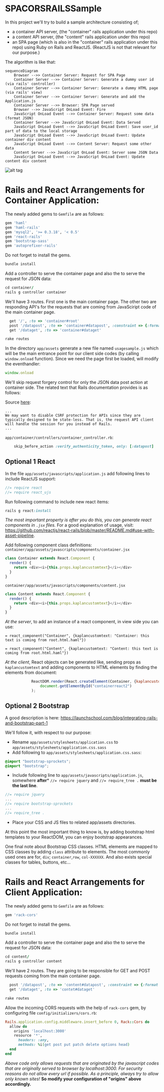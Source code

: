 # SPACORSRAILSSample

In this project we'll try to build a  sample architecture consisting of;
- a container API server, (the "container" rails application under this repo)
- a content API server, (the "content" rails application under this repo)
- an SPA page (which is also in the "container" rails application under this repo)
using Ruby on Rails and ReactJS. (ReactJS is not that relevant for our purpose.)

The algorithm is like that:

```mermaid
sequenceDiagram
	Browser -->> Container Server: Request for SPA Page
	Container Server -->> Container Server: Generate a dummy user id (via rails' controller)
	Container Server -->> Container Server: Generate a dummy HTML page (via rails' view)
	Container Server -->> Container Server: Generate and add the Application.js  
	Container Server -->> Browser: SPA Page served
	Browser -->> JavaScript OnLoad Event: Fire
	JavaScript OnLoad Event -->> Container Server: Request some data (format JSON)
	Container Server -->> JavaScript OnLoad Event: Data Served
	JavaScript OnLoad Event -->> JavaScript OnLoad Event: Save user_id part of data to the local storage
	JavaScript OnLoad Event -->> JavaScript OnLoad Event: Update container div content
	JavaScript OnLoad Event -->> Content Server: Request some other data
	Content Server -->> JavaScript OnLoad Event: Server some JSON Data
	JavaScript OnLoad Event -->> JavaScript OnLoad Event: Update content div content
```
![alt tag](readme_images/SequenceDiagram.jpg)



Rails and React Arrangements for Container Application:
=======================================================
The newly added gems to ```Gemfile``` are as follows:
```Ruby
gem 'haml'
gem 'haml-rails'
gem 'mysql2', '>= 0.3.18', '< 0.5'
gem 'react-rails'
gem 'bootstrap-sass'
gem 'autoprefixer-rails'
```
Do not forget to install the gems.
```Ruby
bundle install
```
Add a controller to serve the container page and also the to serve the request for JSON data:
```Ruby
cd container/
rails g controller container
```
We'll have 3 routes. First one is the main container page. The other two are responding API's for the requests that are coming from JavaSciript code of the main container page.

```Ruby
  get '/', :to => 'container#root'
  post '/datapost', :to => 'container#datapost', :constraint => {:format => :json}
  get '/dataget', :to => 'container#dataget'
```
```Ruby
rake routes
```


In the directory ```app/assets``` generate a new file named ```usagesample.js``` which will be the main entrance point for our client side codes (by calling ```window.onload``` function). Since we need the page first be loaded, will modify the eventhandler:
```JavaScript
window.onload
```

We'll skip request forgery control for only the JSON data post action at container side. The related text that Rails documentation provides is as follows:

Source [here](http://api.rubyonrails.org/classes/ActionController/RequestForgeryProtection.html):
```
...
We may want to disable CSRF protection for APIs since they are typically designed to be state-less. That is, the request API client will handle the session for you instead of Rails.
...
```


```app/container/controllers/container_controller.rb```:
```Ruby
	skip_before_action :verify_authenticity_token, only: [:datapost]
```

Optional 1 React
--------

In the file ```app/assets/javascripts/application.js``` add following lines to include ReactJS support:
```JavaScript
//= require react
//= require react_ujs
```

Run following command to include new react items:
```Ruby
rails g react:install
```
*The most important property is after you do this, you can generate react components in ```.jsx``` files.* For a good explanation of usage, visit: https://github.com/reactjs/react-rails/blob/master/README.md#use-with-asset-pipeline.



Add following component class definitions:
```container/app/assets/javascripts/components/container.jsx```
```JavaScript
class Container extends React.Component {
  render() {
    return <div><i>{this.props.kaplancustomtext}</i></div>    
  }
}
```
```container/app/assets/javascripts/components/content.jsx```
```JavaScript
class Content extends React.Component {
  render() {
    return <div><i>{this.props.kaplancustomtext}</i></div>    
  }
}
```
*At the server*, to add an instance of a react component, in view side you can use:
```haml
= react_component("Container", {kaplancustomtext: "Container: this text is coming from root.html.haml"})

= react_component("Content", {kaplancustomtext: "Content: this text is coming from root.html.haml"})
```

*At the client*, React objects can be generated like, sending props as ```kaplancustomtext``` and adding components to HTML elements by finding the elements from document:
```JavaScript
			ReactDOM.render(React.createElement(Container, {kaplancustomtext: "This text is coming from usagesample.js: " + l_text_to_add}), 
				document.getElementById("containerreact2")
			);
```

Optional 2 Bootstrap
--------
A good description is here: https://launchschool.com/blog/integrating-rails-and-bootstrap-part-1

We'll follow it, with respect to our purpose:

- Rename ```app/assets/stylesheets/application.css``` to ```app/assets/stylesheets/application.css.sass```
- Add following to ```app/assets/stylesheets/application.css.sass```:
```css
@import "bootstrap-sprockets";
@import "bootstrap";
```
- Include following line to ```app/assets/javascripts/application.js```, somewhere **after*** ```//= require jquery``` and ```//= require_tree .``` **must be the last line**.
```JavaScript
//= require jquery
...
//= require bootstrap-sprockets
...
//= require_tree .
```

- Place your CSS and JS files to related app/assets directories.

At this point the most important thing to know is, by adding bootstrap html templates to your ReactDOM, you can enjoy bootstrap appearances.

One final note about Bootstrap CSS classes. HTML elements are mapped to CSS classes by adding ```class``` attribute to elements. The most commonly used ones are for, ```div```; ```container```,```row```, ```col-XXXXXX```. And also exists special classes for tables, buttons, etc...


Rails and React Arrangements for Client Application:
====================================================

The newly added gems to ```Gemfile``` are as follows:
```Ruby
gem 'rack-cors'
```
Do not forget to install the gems.
```Ruby
bundle install
```
Add a controller to serve the container page and also the to serve the request for JSON data:
```Ruby
cd content/
rails g controller content
```

We'll have 2 routes. They are going to be responsible for GET and POST requests coming from the main container page. 

```Ruby
  post '/datapost', :to => 'content#datapost', :constraint => {:format => :json}
  get '/dataget', :to => 'contet#dataget'
```

```Ruby
rake routes
```
Allow the incoming CORS requests with the help of ```rack-cors``` gem, by configuring file ```config/initializers/cors.rb```:

```Ruby
Rails.application.config.middleware.insert_before 0, Rack::Cors do
  allow do
    origins 'localhost:3000'
    resource '*',
      headers: :any,
      methods: %i(get post put patch delete options head)
  end
end
```
*Above code only allows requests that are originated by the javascript codes that are originally served to browser by localhost:3000. For security reasons do not allow every url if possible. As a principle, always try to allow only known sites!*
**So modify your configuration of "origins" above accordingly.**
